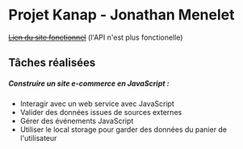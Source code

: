 # Projet Kanap - Jonathan Menelet

[~~Lien du site fonctionnel~~](https://jonathanm98.github.io/kanap/html/index.html) (l'API n'est plus fonctionelle)

## Tâches réalisées

##### Construire un site e-commerce en JavaScript :
* Interagir avec un web service avec JavaScript
* Valider des données issues de sources externes
* Gérer des événements JavaScript
* Utiliser le local storage pour garder des données du panier de l'utilisateur
